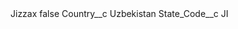 <?xml version="1.0" encoding="UTF-8"?>
<CustomMetadata xmlns="http://soap.sforce.com/2006/04/metadata" xmlns:xsi="http://www.w3.org/2001/XMLSchema-instance" xmlns:xsd="http://www.w3.org/2001/XMLSchema">
    <label>Jizzax</label>
    <protected>false</protected>
    <values>
        <field>Country__c</field>
        <value xsi:type="xsd:string">Uzbekistan</value>
    </values>
    <values>
        <field>State_Code__c</field>
        <value xsi:type="xsd:string">JI</value>
    </values>
</CustomMetadata>
